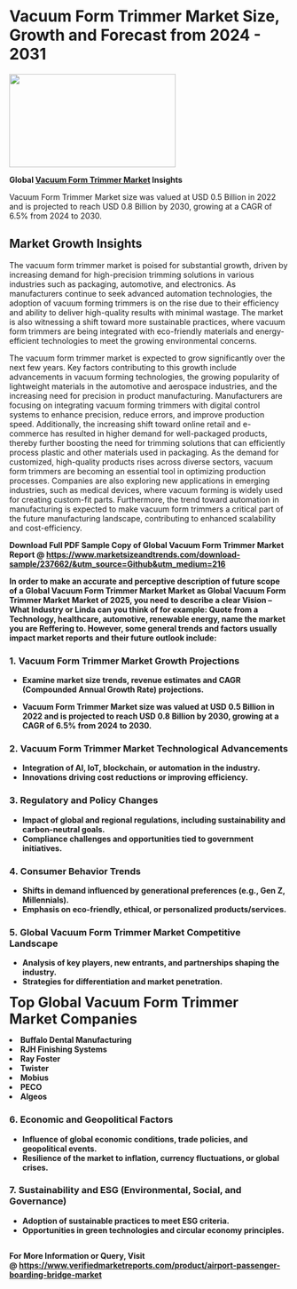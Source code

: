 <H1>Vacuum Form Trimmer Market Size, Growth and Forecast from 2024 - 2031</H1><img class="aligncenter size-medium wp-image-584254" src="https://thirdeyenews.in/wp-content/uploads/2024/09/Global-Market-Research-300x168.jpeg" alt="" width="300" height="168" /><p><strong>Global&nbsp;<a href="https://www.marketsizeandtrends.com/download-sample/237662/&amp;utm_source=Github&utm_medium=216">Vacuum Form Trimmer Market</a> Insights</strong></p><p>Vacuum Form Trimmer Market size was valued at USD 0.5 Billion in 2022 and is projected to reach USD 0.8 Billion by 2030, growing at a CAGR of 6.5% from 2024 to 2030.</p><p><h2>Market Growth Insights</h2> <p>The vacuum form trimmer market is poised for substantial growth, driven by increasing demand for high-precision trimming solutions in various industries such as packaging, automotive, and electronics. As manufacturers continue to seek advanced automation technologies, the adoption of vacuum forming trimmers is on the rise due to their efficiency and ability to deliver high-quality results with minimal wastage. The market is also witnessing a shift toward more sustainable practices, where vacuum form trimmers are being integrated with eco-friendly materials and energy-efficient technologies to meet the growing environmental concerns.</p> <p><strong></strong></p> <p>The vacuum form trimmer market is expected to grow significantly over the next few years. Key factors contributing to this growth include advancements in vacuum forming technologies, the growing popularity of lightweight materials in the automotive and aerospace industries, and the increasing need for precision in product manufacturing. Manufacturers are focusing on integrating vacuum forming trimmers with digital control systems to enhance precision, reduce errors, and improve production speed. Additionally, the increasing shift toward online retail and e-commerce has resulted in higher demand for well-packaged products, thereby further boosting the need for trimming solutions that can efficiently process plastic and other materials used in packaging. As the demand for customized, high-quality products rises across diverse sectors, vacuum form trimmers are becoming an essential tool in optimizing production processes. Companies are also exploring new applications in emerging industries, such as medical devices, where vacuum forming is widely used for creating custom-fit parts. Furthermore, the trend toward automation in manufacturing is expected to make vacuum form trimmers a critical part of the future manufacturing landscape, contributing to enhanced scalability and cost-efficiency. <p><strong></p><p><span class=""><strong>Download Full PDF Sample Copy of Global Vacuum Form Trimmer Market Report</strong> @ <a href="https://www.marketsizeandtrends.com/download-sample/237662/&amp;utm_source=Github&utm_medium=216" target="_blank">https://www.marketsizeandtrends.com/download-sample/237662/&amp;utm_source=Github&utm_medium=216</a></span></p><p>In order to make an accurate and perceptive description of future scope of a Global&nbsp;Vacuum Form Trimmer Market Market as Global&nbsp;Vacuum Form Trimmer Market Market of 2025, you need to describe a clear Vision &ndash; What Industry or Linda can you think of for example: Quote from a Technology, healthcare, automotive, renewable energy, name the market you are Reffering to. However, some general trends and factors usually impact market reports and their future outlook include:</p><h3>1.&nbsp;<strong>Vacuum Form Trimmer Market Growth Projections</strong></h3><ul><li>Examine market size trends, revenue estimates and CAGR (Compounded Annual Growth Rate) projections.</li><li><p>Vacuum Form Trimmer Market size was valued at USD 0.5 Billion in 2022 and is projected to reach USD 0.8 Billion by 2030, growing at a CAGR of 6.5% from 2024 to 2030.</p></li></ul><h3>2.&nbsp;<strong>Vacuum Form Trimmer Market Technological Advancements</strong></h3><ul><li>Integration of AI, IoT, blockchain, or automation in the industry.</li><li>Innovations driving cost reductions or improving efficiency.</li></ul><h3>3.&nbsp;<strong>Regulatory and Policy Changes</strong></h3><ul><li>Impact of global and regional regulations, including sustainability and carbon-neutral goals.</li><li>Compliance challenges and opportunities tied to government initiatives.</li></ul><h3>4.&nbsp;<strong>Consumer Behavior Trends</strong></h3><ul><li>Shifts in demand influenced by generational preferences (e.g., Gen Z, Millennials).</li><li>Emphasis on eco-friendly, ethical, or personalized products/services.</li></ul><h3>5.&nbsp;<strong>Global Vacuum Form Trimmer Market Competitive Landscape</strong></h3><ul><li>Analysis of key players, new entrants, and partnerships shaping the industry.</li><li>Strategies for differentiation and market penetration.</li></ul><p data-pm-slice="1 1 []"><span style="color: inherit; font-family: inherit; font-size: 25px;">Top Global Vacuum Form Trimmer Market Companies</span></p><div class="" data-test-id=""><p><li>Buffalo Dental Manufacturing</li><li> RJH Finishing Systems</li><li> Ray Foster</li><li> Twister</li><li> Mobius</li><li> PECO</li><li> Algeos</li></p></div><h3>6.&nbsp;<strong>Economic and Geopolitical Factors</strong></h3><ul><li>Influence of global economic conditions, trade policies, and geopolitical events.</li><li>Resilience of the market to inflation, currency fluctuations, or global crises.</li></ul><h3>7.&nbsp;<strong>Sustainability and ESG (Environmental, Social, and Governance)</strong></h3><ul><li>Adoption of sustainable practices to meet ESG criteria.</li><li>Opportunities in green technologies and circular economy principles.</li></ul><h2><strong style="font-size: 14px;">For More Information or Query, Visit @&nbsp;</strong><a style="background-color: #ffffff; font-size: 14px;" href="https://www.marketsizeandtrends.com/report/vacuum-form-trimmer-market/" target="_blank">https://www.verifiedmarketreports.com/product/airport-passenger-boarding-bridge-market</a></h2>
